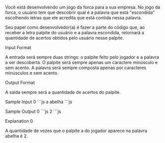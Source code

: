 Você está desenvolvendo um jogo da forca para a sua empresa. No jogo da forca, o usuário tem que descobrir qual é a palavra que está "escondida" escolhendo letras que ele acredita que está contida nessa palavra.

Seu papel como desenvolvedor(a) é fazer a parte do código que, ao receber a letra palpite do usuário e a palavra escondida, retornará a quantidade de acertos obtidos pelo usuário nesse palpite.

Input Format

A entrada será sempre duas strings: o palpite feito pelo jogador e a palavra a ser descoberta. O palpite será sempre apenas um caractere minúsculo e sem acento. A palavra será sempre composta apenas por caracteres minúsculos e sem acento.

Output Format

A saída sempre será a quantidade de acertos do palpite.

Sample Input 0
´´´js
a abelha
´´´js

Sample Output 0
´´´js
2
´´´js

Explanation 0

A quantidade de vezes que o palpite a do jogador aparece na palavra abelha é 2.